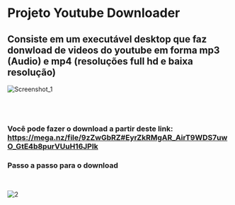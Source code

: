 <h1>Projeto Youtube Downloader </h1>

<h2>Consiste em um executável desktop que faz donwload de videos do youtube em forma mp3 (Audio) e mp4 (resoluções full hd e baixa resolução) </h2>

![Screenshot_1](https://user-images.githubusercontent.com/65437607/145722890-7f43b0d1-408a-49e4-8c38-9559be25f23f.png)


<br><br>
<h3>Você pode fazer o download a partir deste link: <a href="https://mega.nz/file/9zZwGbRZ#EyrZkRMgAR_AirT9WDS7uwO_GtE4b8purVUuH16JPlk">https://mega.nz/file/9zZwGbRZ#EyrZkRMgAR_AirT9WDS7uwO_GtE4b8purVUuH16JPlk</a>
  
  
  <h3> Passo a passo para o download </h3>
  <br>

![2](https://user-images.githubusercontent.com/65437607/145723139-31cd5e63-e519-45f1-8f37-1378a1870284.png)<br>

